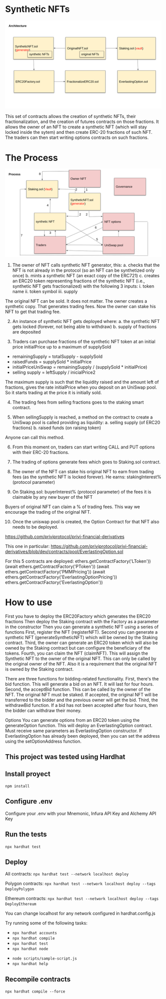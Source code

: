 

# Synthetic NFTs

![Architecture Diagram](images/architecture_diagram.png?raw=true "Title")


This set of contracts allows the creation of synthetic NFTs, their fractionalization, and the creation of futures contracts on those fractions. It allows the owner of an NFT to create a synthetic NFT (which will stay locked inside the sytem) and then create ERC-20 fractions of such NFT. The traders can then start writing options contracts on such fractions.

# The Process

![Process Diagram](images/process_diagram.png?raw=true "Title")


1. The owner of NFT calls synthetic NFT generator, this:
  a. checks that the NFT is not already in the protocol (so an NFT can be synthetized only once)
  b. mints a synthetic NFT (an exact copy of the ERC721)
  c. creates an ERC20 token representing fractions of the synthetic NFT (i.e., synthetic NFT gets fractionalized) with the following 3 inputs:
    i. token name
    ii. token symbol
    iii. supply

The original NFT can be sold. It does not matter. The owner creates a synthetic copy. That generates trading fees. Now the owner can stake his NFT to get that trading fee.


2. An instance of synthetic NFT gets deployed where:
  a. the synthetic NFT gets locked (forever, not being able to withdraw)
  b. supply of fractions are deposited


3. Traders can purchase fractions of the synthetic NFT token at an initial price initialPrice up to a maximum of supplySold
  - remainingSupply = totalSupply - supplySold
  - raisedFunds = supplySold * initialPrice
  - initialPriceUniSwap = remainingSupply / (supplySold * initialPrice)
  - selling supply = leftSupply / inicialPrice2
  

The maximum supply is such that the liquidity raised and the amount left of fractions, gives the rate initialPrice when you deposit on an UniSwap pool. So it starts trading at the price it is initially sold.


4. The trading fees from selling fractions goes to the staking smart contract.


5. When sellingSupply is reached, a method on the contract to create a UniSwap pool is called providing as liquidity:
  a. selling supply (of ERC20 fractions)
  b. raised funds (on raising token)

Anyone can call this method.


6. From this moment on, traders can start writing CALL and PUT options with their ERC-20 fractions.


7. The trading of options generate fees which goes to Staking.sol contract.


8. The owner of the NFT can stake his original NFT to earn from trading fees (as the synthetic NFT is locked forever).
He earns:
  stakingInterest% (protocol parameter)

9. On Staking.sol:
  buyerInterest% (protocol parameter)
    of the fees it is claimable by any new buyer of the NFT

Buyers of original NFT can claim a % of trading fees. This way we encourage the trading of the original NFT.


10. Once the uniswap pool is created, the Option Contract for that NFT also needs to be deployed.

https://github.com/priviprotocol/privi-financial-derivatives

This one in particular:
https://github.com/priviprotocol/privi-financial-derivatives/blob/dev/contracts/pool/EverlastingOption.sol

For this 5 contracts are deployed:
ethers.getContractFactory('LToken'))
(await ethers.getContractFactory('PToken'))
(await ethers.getContractFactory('PMMPricing'))
(await ethers.getContractFactory('EverlastingOptionPricing'))
ethers.getContractFactory('EverlastingOption'))

# How to use

First you have to deploy the ERC20Factory which generates the ERC20 fractions
Then deploy the Staking contract with the Factory as a parameter in the constructor
Then you can generate a synthetic NFT using a series of functions
First, register the NFT (registerNFT).
Second you can generate a synthetic NFT (generateSyntheticNFT) which will be owned by the Staking contract.
Third, the owner can generate an ERC20 token which will also be owned by the Staking contract but can configure the beneficiary of the tokens.
Fourth, you can claim the NFT (claimNFT). This will assign the Synthetic NFT to the owner of the original NFT. This can only be called by the original owner of the NFT. Also it is a requirement that the original NFT is owned by the Staking contract.

There are three functions for bidding-related functionality.
First, there's the bid function. This will generate a bid on an NFT. It will last for four hours.
Second, the acceptBid function. This can be called by the owner of the NFT. The original NFT must be staked. If accepted, the original NFT will be transferred to the bidder and the previous owner will get the bid.
Third, the withdrawBid function. If a bid has not been accepted after four hours, then the bidder can withdraw their money.

Options
You can generate options from an ERC20 token using the generateOption function. This will deploy an EverlastingOption contract. Must receive same parameters as EverlastingOption constructor. If EverlastingOption has already been deployed, then you can set the address using the setOptionAddress function.

## This project was tested using Hardhat

## Install proyect
`npm install`

## Configure .env
Configure your .env with your Mnemonic, Infura API Key and Alchemy API Key

## Run the tests
`npx hardhat test`

## Deploy 

All contracts:
`npx hardhat test --network localhost deploy`

Polygon contracts:
`npx hardhat test --network localhost deploy --tags DeployPolygon`

Ethereum contracts: 
`npx hardhat test --network localhost deploy --tags DeployEthereum`

You can change localhost for any network configured in hardhat.config.js

Try running some of the following tasks:
  * `npx hardhat accounts`
  * `npx hardhat compile`
  * `npx hardhat test`
  * `npx hardhat node`
  <!-- the following line will change at the end of development  -->
  * `node scripts/sample-script.js` 
  * `npx hardhat help`

## Recompile contracts
`npx hardhat compile --force`

